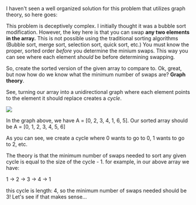 I haven't seen a well organized solution for this problem that utilizes graph theory, so here goes:

This problem is deceptively complex. I initially thought it was a bubble sort modification. However, 
the key here is that you can swap **any two elements in the array.** This is not possible using the 
traditional sorting algorithms (Bubble sort, merge sort, selection sort, quick sort, etc.) 
You must know the proper, sorted order *before* you determine the minium swaps. This way you can 
see where each element *should* be before determining swapping. 

So, create the sorted version of the given array to compare to. Ok, great, but now how do we know 
what the minimum number of swaps are? **Graph theory**.

See, turning our array into a unidirectional graph where each element points to the element it 
should replace creates a *cycle*. 

![](https://i.ytimg.com/vi/f7IIW0HVUcQ/maxresdefault.jpg)

In the graph above, we have A = [0, 2, 3, 4, 1, 6, 5].
Our sorted array should be   A = [0, 1, 2, 3, 4, 5, 6]

As you can see, we create a cycle where 0 wants to go to 0, 1 wants to go to 2, etc.

The theory is that the minimum number of swaps needed to sort any given cycle is equal to 
the size of the cycle - 1. for example, in our above array we have:

1 -> 2 -> 3 -> 4 -> 1

this cycle is length: 4, so the minimum number of swaps needed should be 3! Let's see if that 
makes sense...







